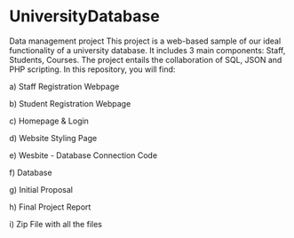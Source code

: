 # UniversityDatabase
Data management project
This project is a web-based sample of our ideal functionality of a university database. It includes 3 main components: Staff, Students, Courses. The project entails the collaboration of SQL, JSON and PHP scripting. In this repository, you will find:

  a) Staff Registration Webpage
  
  b) Student Registration Webpage
  
  c) Homepage & Login
  
  d) Website Styling Page
  
  e) Wesbite - Database Connection Code
  
  f) Database  
  
  g) Initial Proposal
  
  h) Final Project Report
  
  i) Zip File with all the files
  
  
  
